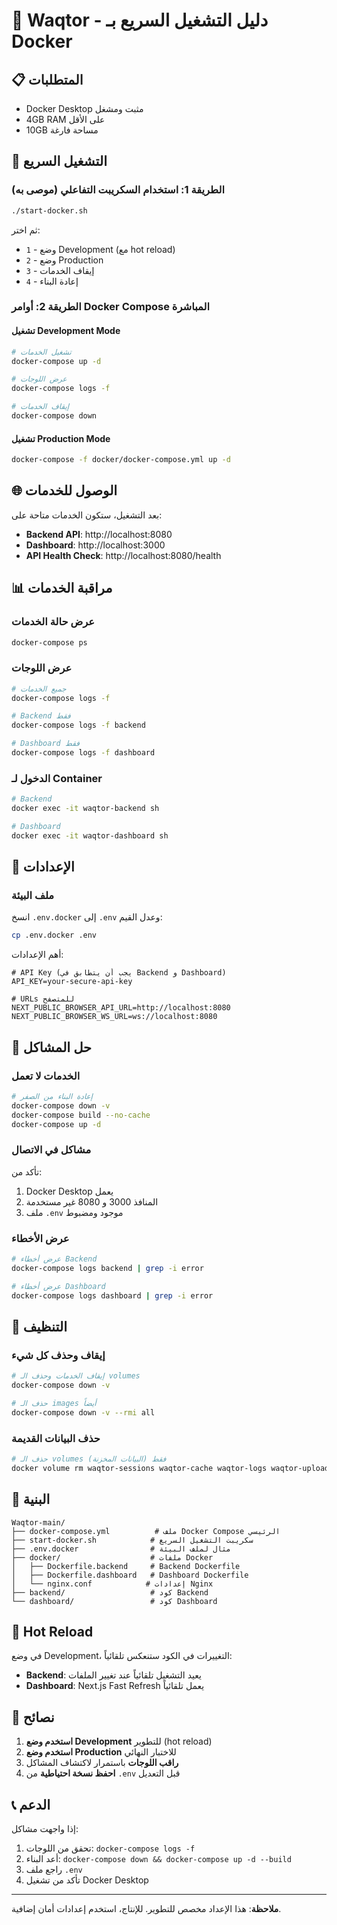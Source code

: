 # 🐳 Waqtor - دليل التشغيل السريع بـ Docker

## 📋 المتطلبات

- Docker Desktop مثبت ومشغل
- 4GB RAM على الأقل
- 10GB مساحة فارغة

## 🚀 التشغيل السريع

### الطريقة 1: استخدام السكريبت التفاعلي (موصى به)

```bash
./start-docker.sh
```

ثم اختر:
- `1` - وضع Development (مع hot reload)
- `2` - وضع Production
- `3` - إيقاف الخدمات
- `4` - إعادة البناء

### الطريقة 2: أوامر Docker Compose المباشرة

#### تشغيل Development Mode

```bash
# تشغيل الخدمات
docker-compose up -d

# عرض اللوجات
docker-compose logs -f

# إيقاف الخدمات
docker-compose down
```

#### تشغيل Production Mode

```bash
docker-compose -f docker/docker-compose.yml up -d
```

## 🌐 الوصول للخدمات

بعد التشغيل، ستكون الخدمات متاحة على:

- **Backend API**: http://localhost:8080
- **Dashboard**: http://localhost:3000
- **API Health Check**: http://localhost:8080/health

## 📊 مراقبة الخدمات

### عرض حالة الخدمات

```bash
docker-compose ps
```

### عرض اللوجات

```bash
# جميع الخدمات
docker-compose logs -f

# Backend فقط
docker-compose logs -f backend

# Dashboard فقط
docker-compose logs -f dashboard
```

### الدخول لـ Container

```bash
# Backend
docker exec -it waqtor-backend sh

# Dashboard
docker exec -it waqtor-dashboard sh
```

## 🔧 الإعدادات

### ملف البيئة

انسخ `.env.docker` إلى `.env` وعدل القيم:

```bash
cp .env.docker .env
```

أهم الإعدادات:

```env
# API Key (يجب أن يتطابق في Backend و Dashboard)
API_KEY=your-secure-api-key

# URLs للمتصفح
NEXT_PUBLIC_BROWSER_API_URL=http://localhost:8080
NEXT_PUBLIC_BROWSER_WS_URL=ws://localhost:8080
```

## 🐛 حل المشاكل

### الخدمات لا تعمل

```bash
# إعادة البناء من الصفر
docker-compose down -v
docker-compose build --no-cache
docker-compose up -d
```

### مشاكل في الاتصال

تأكد من:
1. Docker Desktop يعمل
2. المنافذ 3000 و 8080 غير مستخدمة
3. ملف `.env` موجود ومضبوط

### عرض الأخطاء

```bash
# عرض أخطاء Backend
docker-compose logs backend | grep -i error

# عرض أخطاء Dashboard
docker-compose logs dashboard | grep -i error
```

## 🧹 التنظيف

### إيقاف وحذف كل شيء

```bash
# إيقاف الخدمات وحذف الـ volumes
docker-compose down -v

# حذف الـ images أيضاً
docker-compose down -v --rmi all
```

### حذف البيانات القديمة

```bash
# حذف الـ volumes فقط (البيانات المخزنة)
docker volume rm waqtor-sessions waqtor-cache waqtor-logs waqtor-uploads
```

## 📁 البنية

```
Waqtor-main/
├── docker-compose.yml          # ملف Docker Compose الرئيسي
├── start-docker.sh            # سكريبت التشغيل السريع
├── .env.docker                # مثال لملف البيئة
├── docker/                    # ملفات Docker
│   ├── Dockerfile.backend     # Backend Dockerfile
│   ├── Dockerfile.dashboard   # Dashboard Dockerfile
│   └── nginx.conf            # إعدادات Nginx
├── backend/                   # كود Backend
└── dashboard/                 # كود Dashboard
```

## 🔄 Hot Reload

في وضع Development، التغييرات في الكود ستنعكس تلقائياً:

- **Backend**: يعيد التشغيل تلقائياً عند تغيير الملفات
- **Dashboard**: Next.js Fast Refresh يعمل تلقائياً

## 🎯 نصائح

1. **استخدم وضع Development** للتطوير (hot reload)
2. **استخدم وضع Production** للاختبار النهائي
3. **راقب اللوجات** باستمرار لاكتشاف المشاكل
4. **احفظ نسخة احتياطية** من `.env` قبل التعديل

## 📞 الدعم

إذا واجهت مشاكل:

1. تحقق من اللوجات: `docker-compose logs -f`
2. أعد البناء: `docker-compose down && docker-compose up -d --build`
3. راجع ملف `.env`
4. تأكد من تشغيل Docker Desktop

---

**ملاحظة**: هذا الإعداد مخصص للتطوير. للإنتاج، استخدم إعدادات أمان إضافية.
